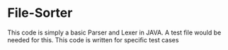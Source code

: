 # File-Sorter
This code is simply a basic Parser and Lexer in JAVA. A test file would be needed for this.
This code is written for specific test cases
